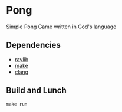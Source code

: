 # Pong

Simple Pong Game written in God's language

## Dependencies

- [raylib](https://www.raylib.com)
- [make](https://www.gnu.org/software/make/)
- [clang](https://clang.llvm.org)

## Build and Lunch

```shell
make run
```
